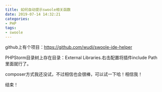 ```yaml
---
title: 如何自动提示swoole相关函数
date: 2019-07-14 14:32:21
categories:
- PHP
tags:
- swoole
---
```


github上有个项目：https://github.com/wudi/swoole-ide-helper

PHPStorm目录树上存在目录：External Libraries.右击配置将插件include Path里面就行了。

composer方式我还没试，不过相信也会很棒，可以试一下哈！相信我！

结束！